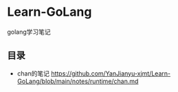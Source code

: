# Learn-GoLang
golang学习笔记

## 目录
- chan的笔记 https://github.com/YanJianyu-xjmt/Learn-GoLang/blob/main/notes/runtime/chan.md

